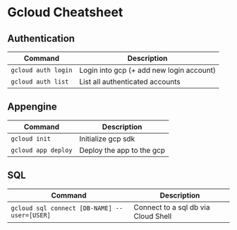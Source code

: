 # Gcloud Cheatsheet

## Authentication

| Command  |  Description |
|---|---|
| `gcloud auth login`  | Login into gcp (+ add new login account) |
| `gcloud auth list` | List all authenticated accounts


## Appengine

| Command  |  Description |
|---|---|
| `gcloud init`  | Initialize gcp sdk |
| `gcloud app deploy` | Deploy the app to the gcp

## SQL

| Command  |  Description |
|---|---|
| `gcloud sql connect [DB-NAME] --user=[USER]`  | Connect to a sql db via Cloud Shell|
